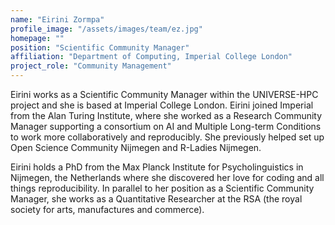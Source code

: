 ```yaml
---
name: "Eirini Zormpa"
profile_image: "/assets/images/team/ez.jpg"
homepage: ""
position: "Scientific Community Manager"
affiliation: "Department of Computing, Imperial College London"
project_role: "Community Management"
---
```


Eirini works as a Scientific Community Manager within the UNIVERSE-HPC project and she is based at Imperial College London.
Eirini joined Imperial from the Alan Turing Institute, where she worked as a Research Community Manager supporting a consortium on AI and Multiple Long-term Conditions to work more collaboratively and reproducibly.
She previously helped set up Open Science Community Nijmegen and R-Ladies Nijmegen.

Eirini holds a PhD from the Max Planck Institute for Psycholinguistics in Nijmegen, the Netherlands where she discovered her love for coding and all things reproducibility.
In parallel to her position as a Scientific Community Manager, she works as a Quantitative Researcher at the RSA (the royal society for arts, manufactures and commerce).